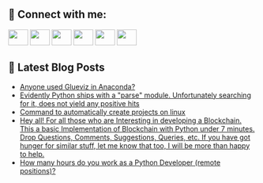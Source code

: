 ## 🔎 Connect with me:
[<img height="32" width="40" src="https://cdn.jsdelivr.net/npm/simple-icons@v5/icons/telegram.svg" />](https://t.me/bullbesh)
[<img height="32" width="40" src="https://cdn.jsdelivr.net/npm/simple-icons@v5/icons/vk.svg" />](https://vk.com/bullbesh)
[<img height="32" width="40" src="https://cdn.jsdelivr.net/npm/simple-icons@v5/icons/twitter.svg" />](https://twitter.com/bullbesh1)
[<img height="32" width="40" src="https://cdn.jsdelivr.net/npm/simple-icons@v5/icons/instagram.svg" />](https://www.instagram.com/bullbesh)
[<img height="32" width="40" src="https://cdn.jsdelivr.net/npm/simple-icons@v5/icons/reddit.svg" />](https://www.reddit.com/user/bullbesh)
[<img height="32" width="40" src="https://cdn.jsdelivr.net/npm/simple-icons@v5/icons/youtube.svg" />](https://www.youtube.com/channel/UCtfjRs6uzgq5mfm8S06WTcg)

## 📕 Latest Blog Posts
<!-- BLOG-POST-LIST:START -->
- [Anyone used Glueviz in Anaconda?](https://www.reddit.com/r/Python/comments/v92z9i/anyone_used_glueviz_in_anaconda/)
- [Evidently Python ships with a &quot;parse&quot; module. Unfortunately searching for it, does not yield any positive hits](https://www.reddit.com/r/Python/comments/v8z5sh/evidently_python_ships_with_a_parse_module/)
- [Command to automatically create projects on linux](https://www.reddit.com/r/Python/comments/v8wxsw/command_to_automatically_create_projects_on_linux/)
- [Hey all! For all those who are Interesting in developing a Blockchain. This a basic Implementation of Blockchain with Python under 7 minutes. Drop Questions, Comments, Suggestions, Queries, etc. If you have got hunger for similar stuff, let me know that too, I will be more than happy to help.](https://www.reddit.com/r/Python/comments/v8un32/hey_all_for_all_those_who_are_interesting_in/)
- [How many hours do you work as a Python Developer &lpar;remote positions&rpar;?](https://www.reddit.com/r/Python/comments/v8ttsc/how_many_hours_do_you_work_as_a_python_developer/)
<!-- BLOG-POST-LIST:END -->
